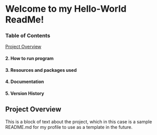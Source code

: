 # Welcome to my Hello-World ReadMe!
### Table of Contents

<a href="#news">Project Overview</a>
#### 2. How to run program
#### 3. Resources and packages used
#### 4. Documentation
#### 5. Version History

<div id="Overview">
	<h2>Project Overview</h2>
	<p>
		This is a block of text about the project, which in this case is a sample README.md for my profile to use as a template in the future.
	</p>
</div>
